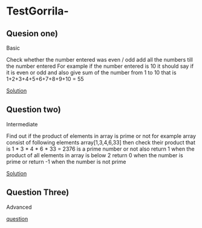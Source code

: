 # TestGorrila-

## Quesion one)
Basic

Check whether the number entered was even / odd 
add all the numbers till the number entered 
For example if the number entered is 10 it should say if it is even or odd and also give sum of the number from 1 to 10 that is 1+2+3+4+5+6+7+8+9+10 = 55

[Solution](https://github.com/AkshayDevkate/TestGorrila-/blob/main/One.php)

## Question two)
Intermediate

Find out if the product of elements in array is prime or not 
for example array consist of following elements 
array[1,3,4,6,33]
then check their product that is 1 * 3 * 4 * 6 * 33 = 2376 is a prime number or not also return 1 when the product of all elements in array is below 2
return 0 when the number is prime or return -1 when the number is not prime 

[Solution](https://github.com/AkshayDevkate/TestGorrila-/blob/main/two.php)

## Question Three)
Advanced

[question]()


